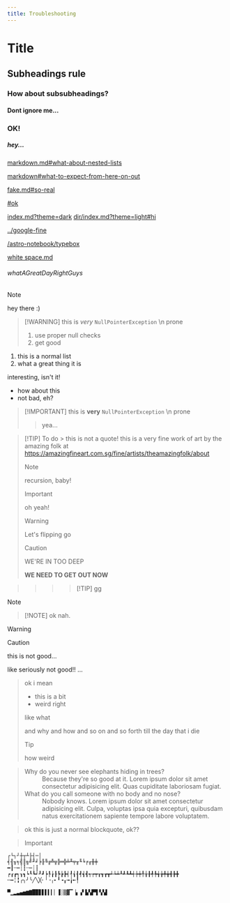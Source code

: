 ```yaml
---
title: Troubleshooting
---
```


# Title

## Subheadings rule

### How about subsubheadings?

#### Dont ignore me...

### OK!

##### hey...

[markdown.md#what-about-nested-lists](markdown.md#what-about-nested-lists)

[markdown#what-to-expect-from-here-on-out](markdown#what-to-expect-from-here-on-out)

[fake.md#so-real](fake.md#so-real)

[#ok](#ok)

[index.md?theme=dark](index.md?theme=dark) [dir/index.md?theme=light#hi](dir/index.md?theme=light#hi)

[../google-fine](../google-fine)

[/astro-notebook/typebox](/astro-notebook/typebox)

[white space.md](white%20space.md)

###### whatAGreatDayRightGuys

> [!NOTE]
> hey there :)

> [!WARNING] this is _very_ `NullPointerException` \n prone
>
> 1. use proper null checks
> 2. get good

1. this is a normal list
2. what a great thing it is

interesting, isn't it!

- how about this
- not bad, eh?

> [!IMPORTANT] this is **very** `NullPointerException` \n prone
>
> > yea...

> [!TIP] To do > this is not a quote! this is a very fine work of art by the amazing folk at https://amazingfineart.com.sg/fine/artists/theamazingfolk/about
>
> > [!NOTE]
> > recursion, baby!
> >
> > > [!IMPORTANT]
> > > oh yeah!
> > >
> > > > [!WARNING]
> > > > Let's flipping go
> > > >
> > > > > [!CAUTION]
> > > > > WE'RE IN TOO DEEP
> > > > >
> > > > > **WE NEED TO GET OUT NOW**

> > > > [!TIP] gg

> [!NOTE]

> [!NOTE] ok nah.

> [!WARNING]

> [!CAUTION]
> this is not good...
>
> like seriously not good!! ...

> ok i mean
>
> - this is a bit
> - weird right
>
> like what
>
> and why and how and so on and so forth till the day that i die
>
> > [!TIP]
> > how weird

> <dl>
>    <dt>Why do you never see elephants hiding in trees?</dt>
>    <dd>
>        Because they're so good at it. Lorem ipsum dolor sit amet consectetur adipisicing elit. Quas
>        cupiditate laboriosam fugiat.
>    </dd>
>    <dt>What do you call someone with no body and no nose?</dt>
>    <dd>
>        Nobody knows. Lorem ipsum dolor sit amet consectetur adipisicing elit. Culpa, voluptas ipsa quia
>        excepturi, quibusdam natus exercitationem sapiente tempore labore voluptatem.
>    </dd>
>  </dl>

> ok this is just a normal blockquote, ok??

> > [!IMPORTANT]

```
┌└┐┘┼┬┴├┤─│
╡╢╖╕╣║╗╝╜╛╞╟╚╔╩╦╠═╬╧╨╤╥╙╘╒╓╫╪
━┃┄┅┆┇┈┉┊┋
┍┎┏┑┒┓┕┖┗┙┚┛┝┞┟┠┡┢┣┥┦┧┨┩┪┫┭┮┯┰┱┲┳┵┶┷┸┹┺┻┽┾┿╀╁╂╃╄╅╆╇╈╉╊╋
╌╍╎╏╭╮╯╰╱╲╳╴╵╶╷╸╹╺╻╼╽╾╿

▀▁▂▃▄▅▆▇█▉▊▋▌▍▎▏▐░▒▓▔▕▖▗▘▙▚▛▜▝▞▟
```
